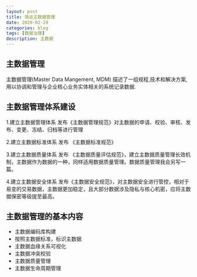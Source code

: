 ```yaml
---
layout: post
title: 简谈主数据管理
date: 2020-02-29
categories: blog
tags: [数据治理]
description: 主数据
---
```



## 主数据管理

  主数据管理(Master Data Mangement, MDM) 描述了一组规程,技术和解决方案,用以协调和管理与企业核心业务实体相关的系统记录数据.
  

## 主数据管理体系建设

   1.建立主数据管理体系
   发布《主数据管理规范》对主数据的申请、校验、审核、发布、变更、冻结、归档等进行管理
   
   2.建立主数据标准体系
   发布 《主数据标准规范》
   
   3.建立主数据质量体系
   发布 《主数据质量评估规范》，建立主数据质量管理长效机制，主数据作为数据的一种，同样适用数据质量管理。数据质量管理我会另写一篇。
   
   4.建立主数据安全体系
   发布《主数据安全规范》，对主数据安全进行管控，相对于易变的交易数据，主数据更加稳定，且大部分数据涉及隐私与核心机密，应将主数据保密等级提至最高。
 
  
## 主数据管理的基本内容


  - 主数据编码库构建
  - 按照主数据标准，标识主数据
  - 主数据血缘关系可视化
  - 主数据冲突校验
  - 主数据质量管理
  - 主数据生命周期管理